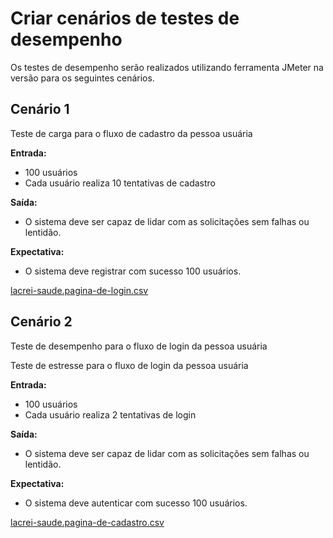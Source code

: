 # Criar cenários de testes de desempenho

Os testes de desempenho serão realizados utilizando ferramenta JMeter na versão  para os seguintes cenários.

## **Cenário 1**

Teste de carga para o fluxo de cadastro da pessoa usuária

**Entrada:**

- 100 usuários
- Cada usuário realiza 10 tentativas de cadastro

**Saída:**

- O sistema deve ser capaz de lidar com as solicitações sem falhas ou lentidão.

**Expectativa:**

- O sistema deve registrar com sucesso 100 usuários.

[lacrei-saude.pagina-de-login.csv](Criar%20cena%CC%81rios%20de%20testes%20de%20desempenho%201d87cc352a534f6198fd722c49faded9/lacrei-saude.pagina-de-login.csv)

## **Cenário 2**

Teste de desempenho para o fluxo de login da pessoa usuária

Teste de estresse para o fluxo de login da pessoa usuária

**Entrada:**

- 100 usuários
- Cada usuário realiza 2 tentativas de login

**Saída:**

- O sistema deve ser capaz de lidar com as solicitações sem falhas ou lentidão.

**Expectativa:**

- O sistema deve autenticar com sucesso 100 usuários.

[lacrei-saude.pagina-de-cadastro.csv](Criar%20cena%CC%81rios%20de%20testes%20de%20desempenho%201d87cc352a534f6198fd722c49faded9/lacrei-saude.pagina-de-cadastro.csv)